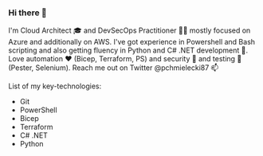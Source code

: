 ### Hi there 👋

I'm Cloud Architect 🎓 and DevSecOps Practitioner 👨‍💻 mostly focused on Azure and additionally on AWS. I've got experience in Powershell and Bash scripting and also getting fluency in Python and C# .NET development 🌱. Love automation ❤️ (Bicep, Terraform, PS) and security 🔐 and testing 🧪 (Pester, Selenium). Reach me out on Twitter @pchmielecki87 📫

List of my key-technologies:
- Git
- PowerShell
- Bicep
- Terraform
- C# .NET
- Python

<!--
**pchmielecki87/pchmielecki87** is a ✨ _special_ ✨ repository because its `README.md` (this file) appears on your GitHub profile.

Here are some ideas to get you started:

- 🔭 I’m currently working on ...
- 🌱 I’m currently learning ...
- 👯 I’m looking to collaborate on ...
- 🤔 I’m looking for help with ...
- 💬 Ask me about ...
- 📫 How to reach me: ...
- 😄 Pronouns: ...
- ⚡ Fun fact: ...
-->
